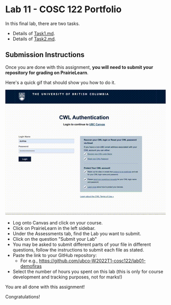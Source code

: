 # Lab 11 - COSC 122 Portfolio

In this final lab, there are two tasks.

- Details of [Task1.md](Task1.md).
- Details of [Task2.md](Task2.md).

## Submission Instructions

Once you are done with this assignment, **you will need to submit your repository for grading on PrairieLearn**.

Here's a quick gif that should show you how to do it.

<img src="images/prairielearn_submit.gif">

- Log onto Canvas and click on your course.
- Click on PrairieLearn in the left sidebar.
- Under the Assessments tab, find the Lab you want to submit.
- Click on the question "Submit your Lab"
- You may be asked to submit different parts of your file in different questions, follow the instructions to submit each file as stated.
- Paste the link to your GitHub repository: 
    - For e.g., https://github.com/ubco-W2022T1-cosc122/lab01-demofiras
- Select the number of hours you spent on this lab (this is only for course development and tracking purposes, not for marks!)

You are all done with this assignment!

Congratulations!
